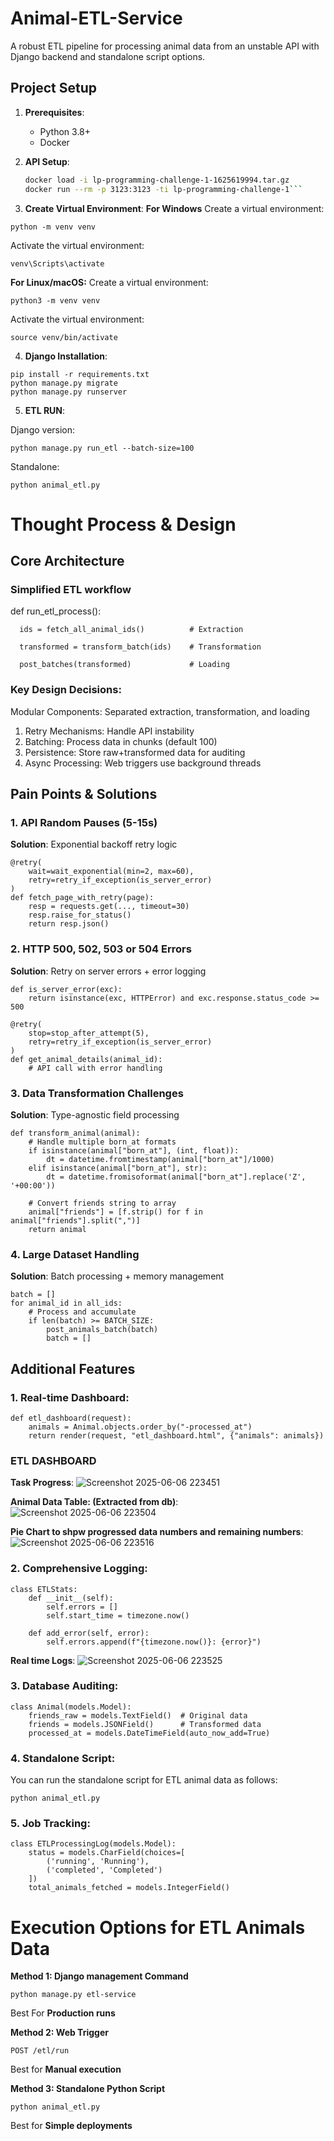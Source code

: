 # Animal-ETL-Service
A robust ETL pipeline for processing animal data from an unstable API with Django backend and standalone script options.

## Project Setup

1. **Prerequisites**:
   - Python 3.8+
   - Docker


2. **API Setup**:
   ```bash
   docker load -i lp-programming-challenge-1-1625619994.tar.gz
   docker run --rm -p 3123:3123 -ti lp-programming-challenge-1```


3. **Create Virtual Environment**:
   **For Windows**
   Create a virtual environment:
  ```
  python -m venv venv
  ```
  Activate the virtual environment:
  ```
  venv\Scripts\activate
  ```

  **For Linux/macOS:**
  Create a virtual environment:
  ```
  python3 -m venv venv
  ```
  Activate the virtual environment:
  ```
  source venv/bin/activate
  ```


4. **Django Installation**:
  ```
  pip install -r requirements.txt
  python manage.py migrate
  python manage.py runserver
```


5. **ETL RUN**:

Django version:
  ```
  python manage.py run_etl --batch-size=100
  ```
  Standalone:
  ```
  python animal_etl.py
  ```

# Thought Process & Design
## Core Architecture
### Simplified ETL workflow
def run_etl_process():

      ids = fetch_all_animal_ids()          # Extraction
    
      transformed = transform_batch(ids)    # Transformation
    
      post_batches(transformed)             # Loading

### Key Design Decisions:
Modular Components: Separated extraction, transformation, and loading

1. Retry Mechanisms: Handle API instability
2. Batching: Process data in chunks (default 100)
3. Persistence: Store raw+transformed data for auditing
4. Async Processing: Web triggers use background threads

## Pain Points & Solutions
### 1. API Random Pauses (5-15s)
**Solution**: Exponential backoff retry logic
```
@retry(
    wait=wait_exponential(min=2, max=60),
    retry=retry_if_exception(is_server_error)
)
def fetch_page_with_retry(page):
    resp = requests.get(..., timeout=30)
    resp.raise_for_status()
    return resp.json()
```

### 2. HTTP 500, 502, 503 or 504 Errors
**Solution**: Retry on server errors + error logging
```
def is_server_error(exc):
    return isinstance(exc, HTTPError) and exc.response.status_code >= 500

@retry(
    stop=stop_after_attempt(5),
    retry=retry_if_exception(is_server_error)
)
def get_animal_details(animal_id):
    # API call with error handling
```

### 3. Data Transformation Challenges
**Solution**: Type-agnostic field processing
```
def transform_animal(animal):
    # Handle multiple born_at formats
    if isinstance(animal["born_at"], (int, float)):
        dt = datetime.fromtimestamp(animal["born_at"]/1000)
    elif isinstance(animal["born_at"], str):
        dt = datetime.fromisoformat(animal["born_at"].replace('Z', '+00:00'))
    
    # Convert friends string to array
    animal["friends"] = [f.strip() for f in animal["friends"].split(",")]
    return animal
```

### 4. Large Dataset Handling
**Solution**: Batch processing + memory management
```
batch = []
for animal_id in all_ids:
    # Process and accumulate
    if len(batch) >= BATCH_SIZE:
        post_animals_batch(batch)
        batch = []
```

## Additional Features
### 1. Real-time Dashboard:
```
def etl_dashboard(request):
    animals = Animal.objects.order_by("-processed_at")
    return render(request, "etl_dashboard.html", {"animals": animals})
```
### ETL DASHBOARD
**Task Progress**:
![Screenshot 2025-06-06 223451](https://github.com/user-attachments/assets/b3227f92-e9fb-4324-9e44-da7b37367b0d)

**Animal Data Table: (Extracted from db)**:
![Screenshot 2025-06-06 223504](https://github.com/user-attachments/assets/0efb1317-71e5-4719-8900-69f26a859bf5)

**Pie Chart to shpw progressed data numbers and remaining numbers**:
![Screenshot 2025-06-06 223516](https://github.com/user-attachments/assets/a6f41261-8239-45bb-94e0-2295204bdfae)

### 2. Comprehensive Logging:
```
class ETLStats:
    def __init__(self):
        self.errors = []
        self.start_time = timezone.now()
    
    def add_error(self, error):
        self.errors.append(f"{timezone.now()}: {error}")
```

**Real time Logs**:
![Screenshot 2025-06-06 223525](https://github.com/user-attachments/assets/55966319-4aa3-41dc-acdb-6263f195c0e7)

### 3. Database Auditing:
```
class Animal(models.Model):
    friends_raw = models.TextField()  # Original data
    friends = models.JSONField()      # Transformed data
    processed_at = models.DateTimeField(auto_now_add=True)
```

### 4. Standalone Script:
You can run the standalone script for ETL animal data as follows:
```
python animal_etl.py
```

### 5. Job Tracking:
```
class ETLProcessingLog(models.Model):
    status = models.CharField(choices=[
        ('running', 'Running'),
        ('completed', 'Completed')
    ])
    total_animals_fetched = models.IntegerField()
```

# Execution Options for ETL Animals Data
**Method 1: Django management Command**
```
python manage.py etl-service
```
Best For **Production runs**

**Method 2: Web Trigger**	
```
POST /etl/run
```
Best for **Manual execution**

**Method 3: Standalone Python Script**	
```
python animal_etl.py
```
Best for **Simple deployments**
